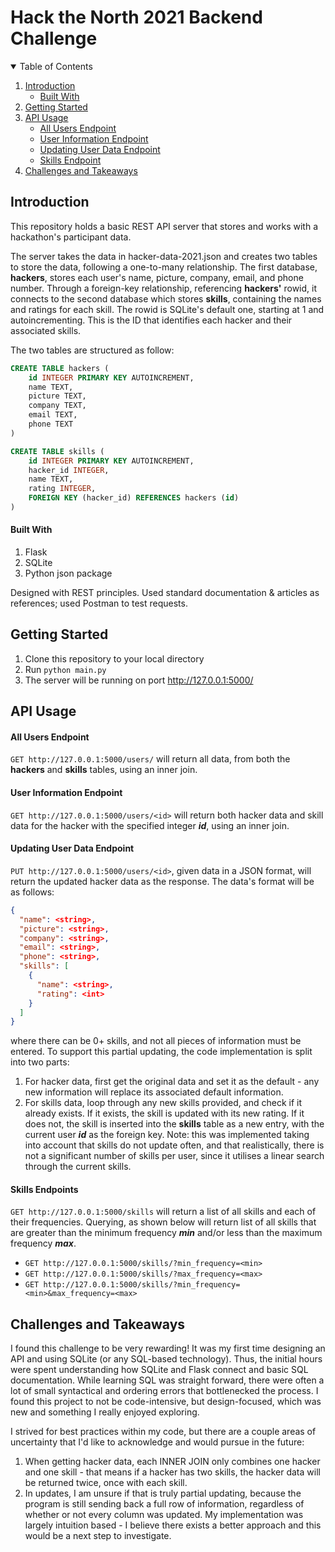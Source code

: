 # Hack the North 2021 Backend Challenge

<!-- TABLE OF CONTENTS -->
<details open="open">
  <summary>Table of Contents</summary>
  <ol>
    <li>
      <a href="#introduction">Introduction</a>
      <ul>
        <li><a href="#built-with">Built With</a></li>
      </ul>
    </li>
    <li>
      <a href="#getting-started">Getting Started</a>
    </li>
    <li>
        <a href="#API-usage">API Usage</a>
        <ul>
            <li><a href="#all-users-endpoint">All Users Endpoint</a></li>
            <li><a href="#user-information-endpoint">User Information Endpoint</a></li>
            <li><a href="#updating-user-data-endpoint">Updating User Data Endpoint</a></li>
            <li><a href="#skills-endpoint">Skills Endpoint</a></li>
        </ul> 
    </li>
    <li><a href="#challenges-and-takeaways">Challenges and Takeaways</a></li>
  </ol>
</details>

## Introduction
This repository holds a basic REST API server that stores and works with a hackathon's participant data. 

The server takes the data in hacker-data-2021.json and creates two tables to store the data, following a one-to-many relationship. The first database, **hackers**, stores each user's name, picture, company, email, and phone number. Through a foreign-key relationship, referencing **hackers'** rowid, it connects to the second database which stores **skills**, containing the names and ratings for each skill. The rowid is SQLite's default one, starting at 1 and autoincrementing. This is the ID that identifies each hacker and their associated skills.

The two tables are structured as follow:

```sql
CREATE TABLE hackers (
    id INTEGER PRIMARY KEY AUTOINCREMENT,
    name TEXT,
    picture TEXT, 
    company TEXT,
    email TEXT,
    phone TEXT 
)
```

```sql
CREATE TABLE skills (
    id INTEGER PRIMARY KEY AUTOINCREMENT,
    hacker_id INTEGER,
    name TEXT,
    rating INTEGER,
    FOREIGN KEY (hacker_id) REFERENCES hackers (id)
)
```

#### Built With
1. Flask 
2. SQLite
3. Python json package

Designed with REST principles. 
Used standard documentation & articles as references; used Postman to test requests.  

## Getting Started
1. Clone this repository to your local directory
2. Run `python main.py` 
3. The server will be running on port http://127.0.0.1:5000/




## API Usage 

#### All Users Endpoint
`GET http://127.0.0.1:5000/users/` will return all data, from both the **hackers** and **skills** tables, using an inner join.

#### User Information Endpoint
`GET http://127.0.0.1:5000/users/<id>` will return both hacker data and skill data for the hacker with the specified integer ***id***, using an inner join. 

#### Updating User Data Endpoint
`PUT http://127.0.0.1:5000/users/<id>`, given data in a JSON format, will return the updated hacker data as the response. The data's format will be as follows:

```json
{
  "name": <string>,
  "picture": <string>,
  "company": <string>,
  "email": <string>,
  "phone": <string>,
  "skills": [
    {
      "name": <string>,
      "rating": <int>
    }
  ]
}
```

where there can be 0+ skills, and not all pieces of information must be entered. To support this partial updating, the code implementation is split into two parts:

1. For hacker data, first get the original data and set it as the default - any new information will replace its associated default information. 
2. For skills data, loop through any new skills provided, and check if it already exists. If it exists, the skill is updated with its new rating. If it does not, the skill is inserted into the **skills** table as a new entry, with the current user ***id*** as the foreign key. Note: this was implemented taking into account that skills do not update often, and that realistically, there is not a significant number of skills per user, since it utilises a linear search through the current skills.

#### Skills Endpoints
`GET http://127.0.0.1:5000/skills` will return a list of all skills and each of their frequencies.
Querying, as shown below will return list of all skills that are greater than the minimum frequency ***min*** and/or less than the maximum frequency ***max***. 

- `GET http://127.0.0.1:5000/skills/?min_frequency=<min>` 
- `GET http://127.0.0.1:5000/skills/?max_frequency=<max>` 
- `GET http://127.0.0.1:5000/skills/?min_frequency=<min>&max_frequency=<max>` 

## Challenges and Takeaways 

I found this challenge to be very rewarding! It was my first time designing an API and using SQLite (or any SQL-based technology). Thus, the initial hours were spent understanding how SQLite and Flask connect and basic SQL documentation. While learning SQL was straight forward, there were often a lot of small syntactical and ordering errors that bottlenecked the process. I found this project to not be code-intensive, but design-focused, which was new and something I really enjoyed exploring.

I strived for best practices within my code, but there are a couple areas of uncertainty that I'd like to acknowledge and would pursue in the future:

1. When getting hacker data, each INNER JOIN only combines one hacker and one skill - that means if a hacker has two skills, the hacker data will be returned twice, once with each skill.
2. In updates, I am unsure if that is truly partial updating, because the program is still sending back a full row of information, regardless of whether or not every column was updated. My implementation was largely intuition based - I believe there exists a better approach and this would be a next step to investigate.

